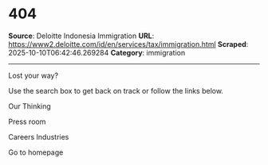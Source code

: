 # 404

**Source**: Deloitte Indonesia Immigration
**URL**: https://www2.deloitte.com/id/en/services/tax/immigration.html
**Scraped**: 2025-10-10T06:42:46.269284
**Category**: immigration

---

Lost your way?

Use the search box to get back on track or follow the links below. 

Our Thinking

Press room

Careers
Industries

Go to homepage
